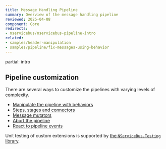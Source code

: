 ```yaml
---
title: Message Handling Pipeline
summary: Overview of the message handling pipeline
reviewed: 2025-04-08
component: Core
redirects:
- nservicebus/nservicebus-pipeline-intro
related:
- samples/header-manipulation
- samples/pipeline/fix-messages-using-behavior
---
```


partial: intro

## Pipeline customization

There are several ways to customize the pipelines with varying levels of complexity.

* [Manipulate the pipeline with behaviors](/nservicebus/pipeline/manipulate-with-behaviors.md)
* [Steps, stages and connectors](/nservicebus/pipeline/steps-stages-connectors.md)
* [Message mutators](/nservicebus/pipeline/message-mutators.md)
* [Abort the pipeline](/nservicebus/pipeline/aborting.md)
* [React to pipeline events](/nservicebus/pipeline/events.md)

Unit testing of custom extensions is supported by [the `NServiceBus.Testing` library](/nservicebus/testing/#testing-a-behavior).
